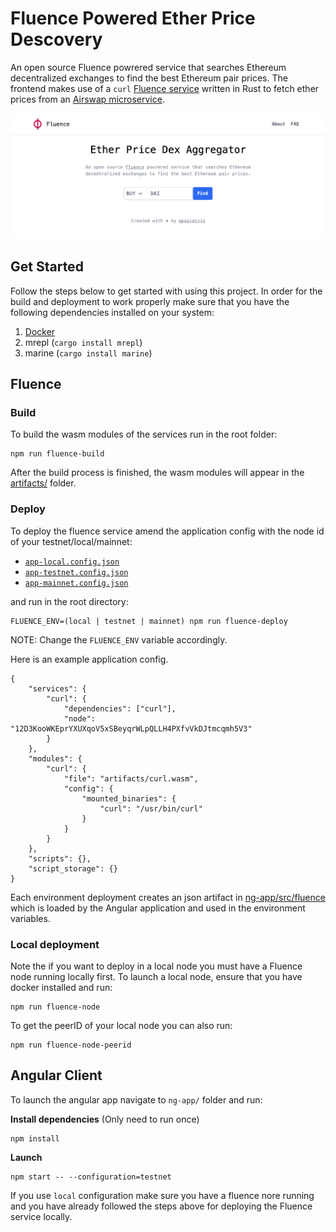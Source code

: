# Fluence Powered Ether Price Descovery

An open source Fluence powrered service that searches Ethereum decentralized exchanges to find the best Ethereum pair prices. 
The frontend makes use of a `curl` [Fluence service](services/curl) written in Rust to fetch ether prices from an [Airswap microservice](https://ethereum-dex-prices-service.production.airswap.io/).

![preview](./_images/screenshot.png)

## Get Started

Follow the steps below to get started with using this project. In order for the build and deployment to work properly make sure that you have the following dependencies installed on your system:

1. [Docker](https://docs.docker.com/get-docker/)
2. mrepl (`cargo install mrepl`)
2. marine (`cargo install marine`)

## Fluence

### Build

To build the wasm modules of the services run in the root folder:

```
npm run fluence-build
```

After the build process is finished, the wasm modules will appear in the [artifacts/](artifacts/) folder.

### Deploy

To deploy the fluence service amend the application config with the node id of your testnet/local/mainnet:

- [`app-local.config.json`](app-local.config.json)
- [`app-testnet.config.json`](app-testnet.config.json)
- [`app-mainnet.config.json`](app-mainnet.config.json)

and run in the root directory:

```
FLUENCE_ENV=(local | testnet | mainnet) npm run fluence-deploy
```

NOTE: Change the `FLUENCE_ENV` variable accordingly.

Here is an example application config.
```
{
    "services": {
        "curl": {
            "dependencies": ["curl"],
            "node": "12D3KooWKEprYXUXqoV5xSBeyqrWLpQLLH4PXfvVkDJtmcqmh5V3"
        }
    },
    "modules": {
        "curl": {
            "file": "artifacts/curl.wasm",
            "config": {
                "mounted_binaries": {
                    "curl": "/usr/bin/curl"
                }
            }
        }
    },
    "scripts": {},
    "script_storage": {}
}
```

Each environment deployment creates an json artifact in [ng-app/src/fluence](ng-app/src/fluence) which is loaded by the Angular application and used in the environment variables. 

### Local deployment

Note the if you want to deploy in a local node you must have a Fluence node running locally first. To launch a local node, ensure that you have docker installed and run:

```
npm run fluence-node
```

To get the peerID of your local node you can also run:

```
npm run fluence-node-peerid
```

## Angular Client

To launch the angular app navigate to `ng-app/` folder and run:

**Install dependencies** (Only need to run once)
```
npm install
```

**Launch**
```
npm start -- --configuration=testnet
```

If you use `local` configuration make sure you have a fluence nore running and you have already followed the steps above for deploying the Fluence service locally.